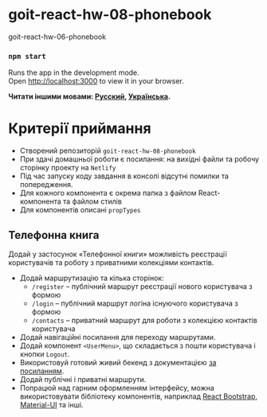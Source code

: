 # goit-react-hw-08-phonebook

goit-react-hw-06-phonebook

### `npm start`

Runs the app in the development mode.\
Open [http://localhost:3000](http://localhost:3000) to view it in your browser.

**Читати іншими мовами: [Русский](README.md), [Українська](README.ua.md).**

# Критерії приймання

- Створений репозиторій `goit-react-hw-08-phonebook`
- При здачі домашньої роботи є посилання: на вихідні файли та робочу сторінку
  проекту на `Netlify`
- Під час запуску коду завдання в консолі відсутні помилки та попередження.
- Для кожного компонента є окрема папка з файлом React-компонента та файлом
  стилів
- Для компонентів описані `propTypes`

## Телефонна книга

Додай у застосунок «Телефонної книги» можливість реєстрації користувачів та
роботу з приватними колекціями контактів.

- Додай маршрутизацію та кілька сторінок:
  - `/register` – публічний маршрут реєстрації нового користувача з формою
  - `/login` – публічний маршрут логіна існуючого користувача з формою
  - `/contacts` – приватний маршрут для роботи з колекцією контактів користувача
- Додай навігаційні посилання для переходу маршрутами.
- Додай компонент `<UserMenu>`, що складається з пошти користувача і кнопки
  `Logout`.
- Використовуй готовий живий бекенд з документацією
  [за посиланням](https://connections-api.herokuapp.com/docs/).
- Додай публічні і приватні маршрути.
- Попрацюй над гарним оформленням інтерфейсу, можна використовувати бібліотеку
  компонентів, наприклад [React Bootstrap](https://react-bootstrap.github.io/),
  [Material-UI](https://material-ui.com/) та інші.

